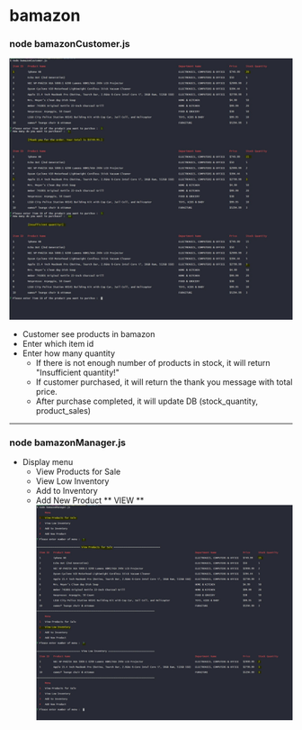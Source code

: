 # bamazon

### node bamazonCustomer.js
![alt text](https://github.com/spjw99/bamazon/blob/master/screen_shot/bamaonCustomer1.JPG)
* Customer see products in bamazon
* Enter which item id
* Enter how many quantity
  * If there is not enough number of products in stock, it will return "Insufficient quantity!"
  * If customer purchased, it will return the thank you message with total price.
  * After purchase completed, it will update DB (stock_quantity, product_sales)
    
-----------------------
### node bamazonManager.js
* Display menu
  * View Products for Sale
  * View Low Inventory
  * Add to Inventory
  * Add New Product
** VIEW **
![alt text](https://github.com/spjw99/bamazon/blob/master/screen_shot/bamazonManager_view.JPG)

